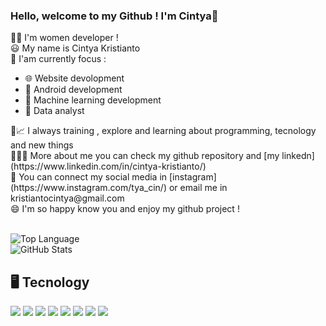 ### Hello, welcome to my Github ! I'm Cintya👋

👩‍💻 I'm women developer ! </br>
😃 My name is Cintya Kristianto </br>
🧐 I'am currently focus : </br>
   <ul>
   <li>🌐  Website devolopment </li>
   <li>📱   Android development</li>
   <li> 🤖  Machine learning development </li>
   <li>🧾  Data analyst</li>
   </ul>
🌱📈 I always training , explore and learning about programming, tecnology and new things </br>
👩🏻‍💼 More about me you can check my github repository and [my linkedn](https://www.linkedin.com/in/cintya-kristianto/)</br>
🤙 You can connect my social media in [instagram](https://www.instagram.com/tya_cin/) or email me in kristiantocintya@gmail.com </br>
😄 I'm so happy know you and enjoy my github project ! </br> </br>

![Top Language](https://github-readme-stats.vercel.app/api/top-langs/?username=cin181920&show_icons=true&theme=radical) </br>
![GitHub Stats](https://github-readme-stats.vercel.app/api?username=cin181920&theme=radical) 

<h2>🖥️ Tecnology</h2> 
<img src="https://img.shields.io/badge/-HTML-e34f26?logo=html5&logoColor=fff ">
<img src="https://img.shields.io/badge/-kotlin-7F52FF?logo=kotlin&logoColor=fff"> 
<img src="https://img.shields.io/badge/-jupyter-F37626?logo=jupyter&logoColor=fff">
<img src="https://img.shields.io/badge/-python-3776AB?logo=Python&logoColor=fff">
<img src="https://img.shields.io/badge/-flutter-02569B?logo=flutter&logoColor=fff ">
<img src="https://img.shields.io/badge/-laravel-FF2D20?logo=laravel&logoColor=fff"> 
<img src="https://img.shields.io/badge/-php-777BB4?logo=php&logoColor=fff">
<img src="https://img.shields.io/badge/-MySQl-4479A1?logo=MySQL&logoColor=fff">   



